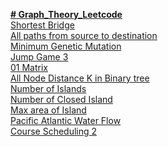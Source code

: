 <a href="https://leetcode.com/studyplan/graph-theory/"> **# Graph_Theory_Leetcode** </a><br>
<a href="https://leetcode.com/problems/shortest-bridge/description/?envType=study-plan-v2&envId=graph-theory"> Shortest Bridge</a> <br>
<a href="https://leetcode.com/problems/all-paths-from-source-to-target/description/?envType=study-plan-v2&envId=graph-theory">All paths from source to destination</a><br>
<a href="https://leetcode.com/problems/minimum-genetic-mutation/description/?envType=study-plan-v2&envId=graph-theory">Minimum Genetic Mutation</a><br>
<a href="https://leetcode.com/problems/jump-game-iii/description/?envType=study-plan-v2&envId=graph-theory">Jump Game 3</a><br>
<a href="https://leetcode.com/problems/01-matrix/description/?envType=study-plan-v2&envId=graph-theory">01 Matrix</a><br>
<a href="https://leetcode.com/problems/all-nodes-distance-k-in-binary-tree/description/?envType=study-plan-v2&envId=graph-theory">All Node Distance K in Binary tree</a><br>
<a href="https://leetcode.com/problems/number-of-islands/description/?envType=study-plan-v2&envId=graph-theory">Number of Islands</a><br>
<a href="https://leetcode.com/problems/number-of-closed-islands/description/?envType=study-plan-v2&envId=graph-theory">Number of Closed Island</a><br>
<a href="https://leetcode.com/problems/max-area-of-island/description/?envType=study-plan-v2&envId=graph-theory">Max area of Island</a><br>
<a href="https://leetcode.com/problems/pacific-atlantic-water-flow/description/?envType=study-plan-v2&envId=graph-theory">Pacific Atlantic Water Flow</a><br>
<a href="https://leetcode.com/problems/course-schedule-ii/description/?envType=problem-list-v2&envId=graph">Course Scheduling 2</a></br>
<a href=""> </a><br>
<a href=""> </a><br>
<a href=""> </a><br>
<a href=""> </a><br>
<a href=""> </a><br>
<a href=""> </a><br>
<a href=""> </a><br>
<a href=""> </a><br>
<a href=""> </a><br>
<a href=""> </a><br>
<a href=""> </a><br>
<a href=""> </a><br>
<a href=""> </a><br>
<a href=""> </a><br>
<a href=""> </a><br>
<a href=""> </a><br>
<a href=""> </a><br>
<a href=""> </a><br>
<a href=""> </a><br>
<a href=""> </a><br>
<a href=""> </a><br>
<a href=""> </a><br>

